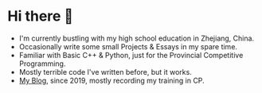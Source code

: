 # Hi there 👋

- I'm currently bustling with my high school education in Zhejiang, China.
- Occasionally write some small Projects & Essays in my spare time.
- Familiar with Basic C++ & Python, just for the Provincial Competitive Programming.
- Mostly terrible code I've written before, but it works.
- [My Blog](https://yzxoi.top/), since 2019, mostly recording my training in CP.

